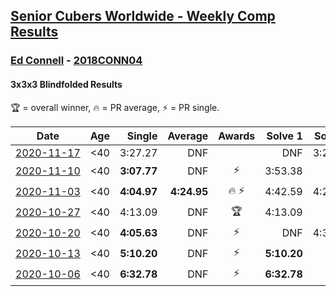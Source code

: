 <style>table {white-space: nowrap;}</style>

## [Senior Cubers Worldwide - Weekly Comp Results](/scw-comp/results/)
### [Ed Connell](README.md) - [2018CONN04](https://www.worldcubeassociation.org/persons/2018CONN04?event=333bf)
#### 3x3x3 Blindfolded Results

<span style="white-space: nowrap;">🏆 = overall winner</span>, <span style="white-space: nowrap;">🔥 = PR average</span>, <span style="white-space: nowrap;">⚡ = PR single</span>.

| Date | Age | Single | Average | Awards | Solve 1 | Solve 2 | Solve 3 | Video |
| :--: | :--: | --: | --: | :--: | --: | --: | --: | :-- |
| [2020-11-17](../../results/2020-11-17/333bf.md) | <40 | 3:27.27 | DNF |  | DNF | 3:27.27 | DNF | [Desktop](https://www.facebook.com/events/475710776737006/permalink/479782466329837) / [Mobile](https://m.facebook.com/events/475710776737006?view=permalink&id=479782466329837) |
| [2020-11-10](../../results/2020-11-10/333bf.md) | <40 | **3:07.77** | DNF | ⚡ | 3:53.38 | DNF | **3:07.77** | [Desktop](https://www.facebook.com/events/971009923382676/permalink/974945169655818) / [Mobile](https://m.facebook.com/events/971009923382676?view=permalink&id=974945169655818) |
| [2020-11-03](../../results/2020-11-03/333bf.md) | <40 | **4:04.97** | **4:24.95** | 🔥 ⚡ | 4:42.59 | 4:27.28 | **4:04.97** | [Desktop](https://www.facebook.com/events/2761297674142255/permalink/2765704607034895) / [Mobile](https://m.facebook.com/events/2761297674142255?view=permalink&id=2765704607034895) |
| [2020-10-27](../../results/2020-10-27/333bf.md) | <40 | 4:13.09 | DNF | 🏆 | 4:13.09 | DNF | DNF | [Desktop](https://www.facebook.com/events/376582863532396/permalink/380692919788057) / [Mobile](https://m.facebook.com/events/376582863532396?view=permalink&id=380692919788057) |
| [2020-10-20](../../results/2020-10-20/333bf.md) | <40 | **4:05.63** | DNF | ⚡ | DNF | 4:33.26 | **4:05.63** | [Desktop](https://www.facebook.com/events/365280181488304/permalink/369283274421328) / [Mobile](https://m.facebook.com/events/365280181488304?view=permalink&id=369283274421328) |
| [2020-10-13](../../results/2020-10-13/333bf.md) | <40 | **5:10.20** | DNF | ⚡ | **5:10.20** | DNF | DNF | [Desktop](https://www.facebook.com/events/773544990104744/permalink/777990912993485) / [Mobile](https://m.facebook.com/events/773544990104744?view=permalink&id=777990912993485) |
| [2020-10-06](../../results/2020-10-06/333bf.md) | <40 | **6:32.78** | DNF | ⚡ | **6:32.78** | DNS | DNS | [Desktop](https://www.facebook.com/events/1046370112467687/permalink/1051957421908956) / [Mobile](https://m.facebook.com/events/1046370112467687?view=permalink&id=1051957421908956) |


<!-- Global site tag (gtag.js) - Google Analytics -->
<script async src="https://www.googletagmanager.com/gtag/js?id=UA-86348435-3"></script>
<script>window.dataLayer = window.dataLayer || []; function gtag() {dataLayer.push(arguments);} gtag('js', new Date()); gtag('config', 'UA-86348435-3');</script>
